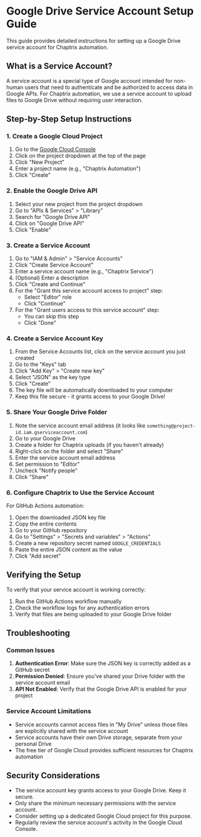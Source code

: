 # Google Drive Service Account Setup Guide

This guide provides detailed instructions for setting up a Google Drive service account for Chaptrix automation.

## What is a Service Account?

A service account is a special type of Google account intended for non-human users that need to authenticate and be authorized to access data in Google APIs. For Chaptrix automation, we use a service account to upload files to Google Drive without requiring user interaction.

## Step-by-Step Setup Instructions

### 1. Create a Google Cloud Project

1. Go to the [Google Cloud Console](https://console.cloud.google.com/)
2. Click on the project dropdown at the top of the page
3. Click "New Project"
4. Enter a project name (e.g., "Chaptrix Automation")
5. Click "Create"

### 2. Enable the Google Drive API

1. Select your new project from the project dropdown
2. Go to "APIs & Services" > "Library"
3. Search for "Google Drive API"
4. Click on "Google Drive API"
5. Click "Enable"

### 3. Create a Service Account

1. Go to "IAM & Admin" > "Service Accounts"
2. Click "Create Service Account"
3. Enter a service account name (e.g., "Chaptrix Service")
4. (Optional) Enter a description
5. Click "Create and Continue"
6. For the "Grant this service account access to project" step:
   - Select "Editor" role
   - Click "Continue"
7. For the "Grant users access to this service account" step:
   - You can skip this step
   - Click "Done"

### 4. Create a Service Account Key

1. From the Service Accounts list, click on the service account you just created
2. Go to the "Keys" tab
3. Click "Add Key" > "Create new key"
4. Select "JSON" as the key type
5. Click "Create"
6. The key file will be automatically downloaded to your computer
7. Keep this file secure - it grants access to your Google Drive!

### 5. Share Your Google Drive Folder

1. Note the service account email address (it looks like `something@project-id.iam.gserviceaccount.com`)
2. Go to your Google Drive
3. Create a folder for Chaptrix uploads (if you haven't already)
4. Right-click on the folder and select "Share"
5. Enter the service account email address
6. Set permission to "Editor"
7. Uncheck "Notify people"
8. Click "Share"

### 6. Configure Chaptrix to Use the Service Account

For GitHub Actions automation:

1. Open the downloaded JSON key file
2. Copy the entire contents
3. Go to your GitHub repository
4. Go to "Settings" > "Secrets and variables" > "Actions"
5. Create a new repository secret named `GOOGLE_CREDENTIALS`
6. Paste the entire JSON content as the value
7. Click "Add secret"

## Verifying the Setup

To verify that your service account is working correctly:

1. Run the GitHub Actions workflow manually
2. Check the workflow logs for any authentication errors
3. Verify that files are being uploaded to your Google Drive folder

## Troubleshooting

### Common Issues

1. **Authentication Error**: Make sure the JSON key is correctly added as a GitHub secret
2. **Permission Denied**: Ensure you've shared your Drive folder with the service account email
3. **API Not Enabled**: Verify that the Google Drive API is enabled for your project

### Service Account Limitations

- Service accounts cannot access files in "My Drive" unless those files are explicitly shared with the service account
- Service accounts have their own Drive storage, separate from your personal Drive
- The free tier of Google Cloud provides sufficient resources for Chaptrix automation

## Security Considerations

- The service account key grants access to your Google Drive. Keep it secure.
- Only share the minimum necessary permissions with the service account.
- Consider setting up a dedicated Google Cloud project for this purpose.
- Regularly review the service account's activity in the Google Cloud Console.